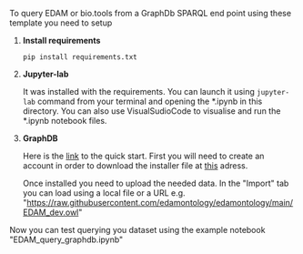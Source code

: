 To query EDAM or bio.tools from a GraphDb SPARQL end point using these template you need to setup

1) **Install requirements**
    ```
    pip install requirements.txt 
    ```

2) **Jupyter-lab**

    It was installed with the requirements. You can launch it using ```jupyter-lab```  command from your terminal and opening the *.ipynb in this directory.
    You can also use VisualSudioCode to visualise and run the *.ipynb notebook files.

3) **GraphDB**

    Here is the [link](https://graphdb.ontotext.com/documentation/10.0/quick-start-guide.html) to the quick start.
    First you will need to create an account in order to download the installer file at [this](https://www.ontotext.com/products/graphdb/download/) adress.

    Once installed you need to upload the needed data. In the "Import" tab you can load using a local file or a URL e.g. "https://raw.githubusercontent.com/edamontology/edamontology/main/EDAM_dev.owl"

Now you can test querying you dataset using the example notebook "EDAM_query_graphdb.ipynb"
